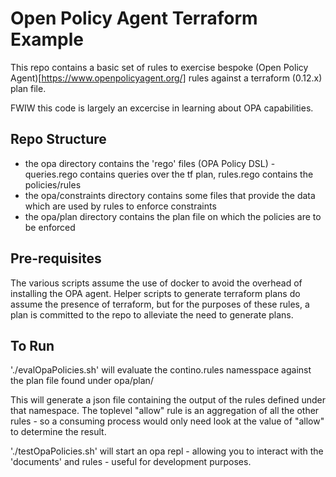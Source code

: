# Open Policy Agent Terraform Example

This repo contains a basic set of rules to exercise bespoke (Open Policy Agent)[https://www.openpolicyagent.org/] rules against a terraform (0.12.x) plan file.

FWIW this code is largely an excercise in learning about OPA capabilities.

## Repo Structure

- the opa directory contains the 'rego' files (OPA Policy DSL) - queries.rego contains queries over the tf plan, rules.rego contains the policies/rules
- the opa/constraints directory contains some files that provide the data which are used by rules to enforce constraints
- the opa/plan directory contains the plan file on which the policies are to be enforced

## Pre-requisites

The various scripts assume the use of docker to avoid the overhead of installing the OPA agent. Helper scripts to generate terraform plans do assume the presence of terraform, but for the purposes of these rules, a plan is committed to the repo to alleviate the need to generate plans.

## To Run

'./evalOpaPolicies.sh' will evaluate the contino.rules namesspace against the plan file found under opa/plan/

This will generate a json file containing the output of the rules defined under that namespace. The toplevel "allow" rule is an aggregation of all the other rules - so a consuming process would only need look at the value of "allow" to determine the result.

'./testOpaPolicies.sh' will start an opa repl - allowing you to interact with the 'documents' and rules - useful for development purposes.
